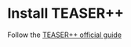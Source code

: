 # Install TEASER++
Follow the [TEASER++ official guide](https://github.com/MIT-SPARK/TEASER-plusplus)

